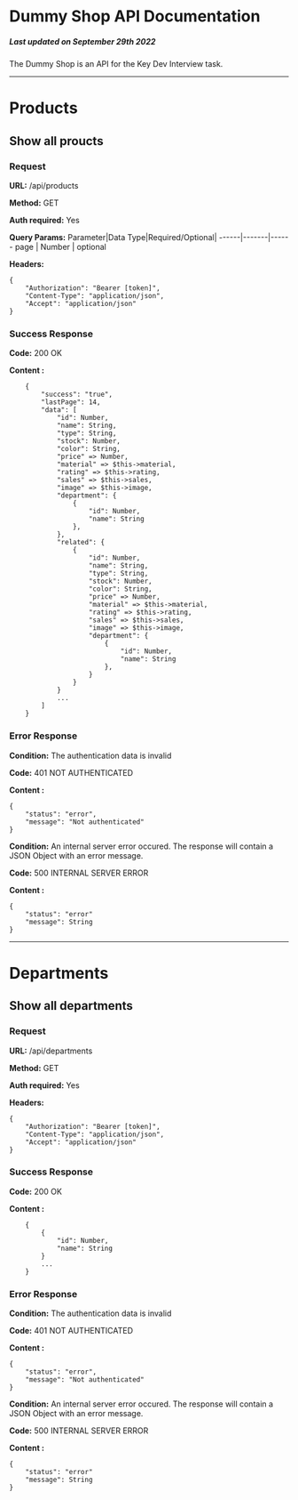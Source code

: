 # Dummy Shop API Documentation
##### Last updated on September 29th 2022

The Dummy Shop is an API for the Key Dev Interview task.

---

# Products

## Show all proucts

### Request

**URL:** /api/products

**Method:** GET

**Auth required:** Yes

**Query Params:**
Parameter|Data Type|Required/Optional|
------|-------|------
 page | Number | optional

**Headers:**

    {
        "Authorization": "Bearer [token]",
        "Content-Type": "application/json",
        "Accept": "application/json"
    }
 
### Success Response

**Code:** 200 OK

**Content :**
```
    {
        "success": "true",
        "lastPage": 14,
        "data": [
            "id": Number,
            "name": String,
            "type": String,
            "stock": Number,
            "color": String,
            "price" => Number,
            "material" => $this->material,
            "rating" => $this->rating,
            "sales" => $this->sales,
            "image" => $this->image,
            "department": {
                {
                    "id": Number,
                    "name": String
                },
            },
            "related": {
                {
                    "id": Number,
                    "name": String,
                    "type": String,
                    "stock": Number,
                    "color": String,
                    "price" => Number,
                    "material" => $this->material,
                    "rating" => $this->rating,
                    "sales" => $this->sales,
                    "image" => $this->image,
                    "department": {
                        {
                            "id": Number,
                            "name": String
                        },
                    }
                }
            }
            ...
        ] 
    }
```
### Error Response

**Condition:** The authentication data is invalid

**Code:** 401 NOT AUTHENTICATED

**Content :**

    {
        "status": "error",
        "message": "Not authenticated"
    }
    
**Condition:** An internal server error occured. The response will contain a JSON Object with an error message.

**Code:** 500 INTERNAL SERVER ERROR

**Content :**

    {
        "status": "error"
        "message": String
    }

---

# Departments

## Show all departments

### Request

**URL:** /api/departments

**Method:** GET

**Auth required:** Yes

**Headers:**

    {
        "Authorization": "Bearer [token]",
        "Content-Type": "application/json",
        "Accept": "application/json"
    }
 
### Success Response

**Code:** 200 OK

**Content :**
```
    {
        {
            "id": Number,
            "name": String
        }   
        ...
    }
```
### Error Response

**Condition:** The authentication data is invalid

**Code:** 401 NOT AUTHENTICATED

**Content :**

    {
        "status": "error",
        "message": "Not authenticated"
    }
    
**Condition:** An internal server error occured. The response will contain a JSON Object with an error message.

**Code:** 500 INTERNAL SERVER ERROR

**Content :**

    {
        "status": "error"
        "message": String
    }
